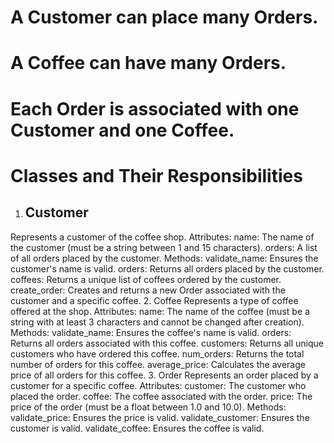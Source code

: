 # A Customer can place many Orders.
# A Coffee can have many Orders.
# Each Order is associated with one Customer and one Coffee.
# Classes and Their Responsibilities
1. ## Customer
Represents a customer of the coffee shop.
Attributes:
name: The name of the customer (must be a string between 1 and 15 characters).
orders: A list of all orders placed by the customer.
Methods:
validate_name: Ensures the customer's name is valid.
orders: Returns all orders placed by the customer.
coffees: Returns a unique list of coffees ordered by the customer.
create_order: Creates and returns a new Order associated with the customer and a specific coffee.
2. Coffee
Represents a type of coffee offered at the shop.
Attributes:
name: The name of the coffee (must be a string with at least 3 characters and cannot be changed after creation).
Methods:
validate_name: Ensures the coffee's name is valid.
orders: Returns all orders associated with this coffee.
customers: Returns all unique customers who have ordered this coffee.
num_orders: Returns the total number of orders for this coffee.
average_price: Calculates the average price of all orders for this coffee.
3. Order
Represents an order placed by a customer for a specific coffee.
Attributes:
customer: The customer who placed the order.
coffee: The coffee associated with the order.
price: The price of the order (must be a float between 1.0 and 10.0).
Methods:
validate_price: Ensures the price is valid.
validate_customer: Ensures the customer is valid.
validate_coffee: Ensures the coffee is valid.